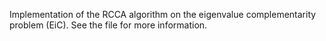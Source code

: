 Implementation of the  RCCA algorithm on the eigenvalue complementarity problem (EiC). See the file for more information.
